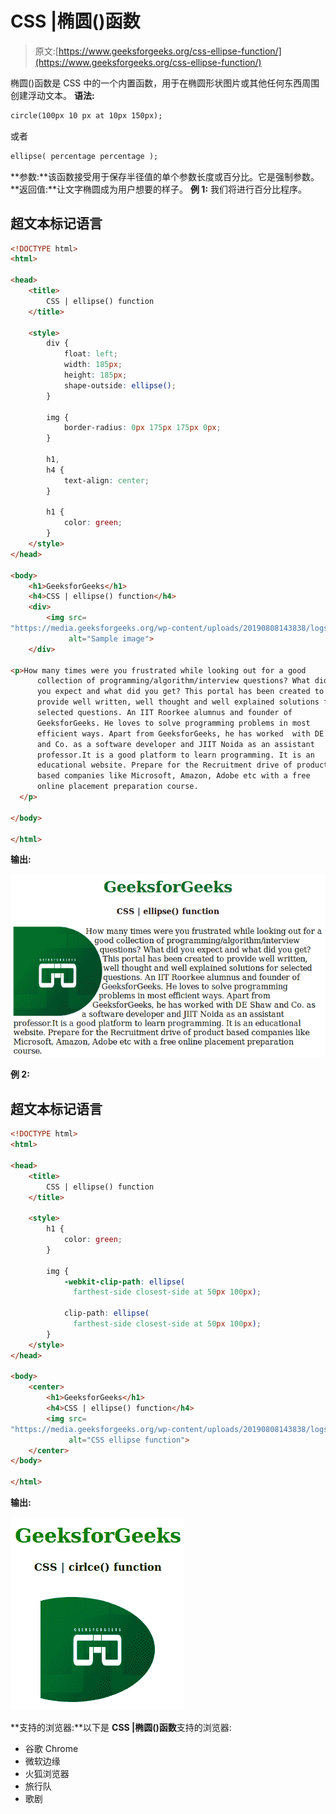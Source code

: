 # CSS |椭圆()函数

> 原文:[https://www.geeksforgeeks.org/css-ellipse-function/](https://www.geeksforgeeks.org/css-ellipse-function/)

椭圆()函数是 CSS 中的一个内置函数，用于在椭圆形状图片或其他任何东西周围创建浮动文本。
**语法:**

```html
circle(100px 10 px at 10px 150px);
```

或者

```html
ellipse( percentage percentage );
```

**参数:**该函数接受用于保存半径值的单个参数长度或百分比。它是强制参数。
**返回值:**让文字椭圆成为用户想要的样子。
**例 1:** 我们将进行百分比程序。

## 超文本标记语言

```html
<!DOCTYPE html>
<html>

<head>
    <title>
        CSS | ellipse() function
    </title>

    <style>
        div {
            float: left;
            width: 185px;
            height: 185px;
            shape-outside: ellipse();
        }

        img {
            border-radius: 0px 175px 175px 0px;
        }

        h1,
        h4 {
            text-align: center;
        }

        h1 {
            color: green;
        }
    </style>
</head>

<body>
    <h1>GeeksforGeeks</h1>
    <h4>CSS | ellipse() function</h4>
    <div>
        <img src=
"https://media.geeksforgeeks.org/wp-content/uploads/20190808143838/logsm.png"
             alt="Sample image">
    </div>

<p>How many times were you frustrated while looking out for a good
      collection of programming/algorithm/interview questions? What did
      you expect and what did you get? This portal has been created to
      provide well written, well thought and well explained solutions for
      selected questions. An IIT Roorkee alumnus and founder of
      GeeksforGeeks. He loves to solve programming problems in most
      efficient ways. Apart from GeeksforGeeks, he has worked  with DE Shaw
      and Co. as a software developer and JIIT Noida as an assistant
      professor.It is a good platform to learn programming. It is an
      educational website. Prepare for the Recruitment drive of product
      based companies like Microsoft, Amazon, Adobe etc with a free
      online placement preparation course.
  </p>

</body>

</html>
```

**输出:**

![](img/a45ed1d051390786132e074c1847866e.png)

**例 2:**

## 超文本标记语言

```html
<!DOCTYPE html>
<html>

<head>
    <title>
        CSS | ellipse() function
    </title>

    <style>
        h1 {
            color: green;
        }

        img {
            -webkit-clip-path: ellipse(
              farthest-side closest-side at 50px 100px);

            clip-path: ellipse(
              farthest-side closest-side at 50px 100px);
        }
    </style>
</head>

<body>
    <center>
        <h1>GeeksforGeeks</h1>
        <h4>CSS | ellipse() function</h4>
        <img src=
"https://media.geeksforgeeks.org/wp-content/uploads/20190808143838/logsm.png"
             alt="CSS ellipse function">
    </center>
</body>

</html>
```

**输出:**

![](img/fb2196dbed81d222776ca42814b1dfeb.png)

**支持的浏览器:**以下是 **CSS |椭圆()函数**支持的浏览器:

*   谷歌 Chrome
*   微软边缘
*   火狐浏览器
*   旅行队
*   歌剧